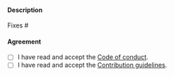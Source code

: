 #### Description

<!-- Please include a summary of the change and which issue is fixed -->

Fixes #<!-- Issue number -->

#### Agreement

<!-- Put a checkmark (type an "x" between the parentheses) on each checkbox below to accept the rules. This is a mandatory step to submit a pull request -->

- [ ] I have read and accept the [Code of conduct](https://github.com/lorenzovngl/FoodExpirationDates/blob/main/CODE_OF_CONDUCT.md).
- [ ] I have read and accept the [Contribution guidelines](https://github.com/lorenzovngl/FoodExpirationDates/blob/main/CONTRIBUTING.md).
